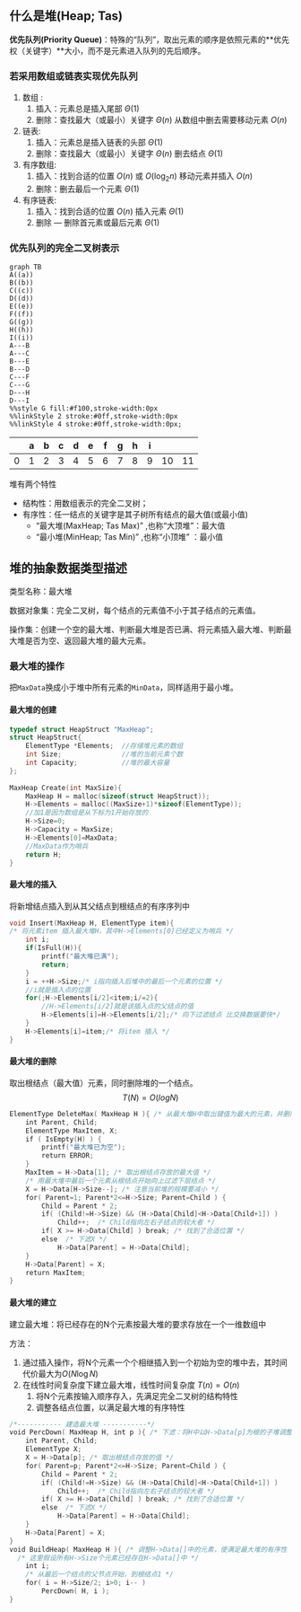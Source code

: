 ## 什么是堆(Heap; Tas)

**优先队列(Priority Queue)**：特殊的“队列”，取出元素的顺序是依照元素的**优先权（关键字）**大小，而不是元素进入队列的先后顺序。

### 若采用数组或链表实现优先队列

1. 数组 : 
	1. 插入：元素总是插入尾部 $\Theta(1)$
	2. 删除：查找最大（或最小）关键字 $\Theta(n)$
	    从数组中删去需要移动元素 $O(n)$
2. 链表: 
	1. 插入：元素总是插入链表的头部 $\Theta(1)$
	2. 删除：查找最大（或最小）关键字 $\Theta(n)$
	    删去结点 $\Theta(1)$
3. 有序数组: 
	1. 插入：找到合适的位置 $O( n )$ 或 $O(\log_{2} n )$
	    移动元素并插入 $O( n )$ 
	1. 删除：删去最后一个元素 $\Theta(1)$
4. 有序链表: 
	1. 插入：找到合适的位置 $O(n)$
	    插入元素 $\Theta(1)$
	3. 删除 — 删除首元素或最后元素 $\Theta(1)$

### 优先队列的完全二叉树表示

```mermaid
graph TB
A((a))
B((b))
C((c))
D((d))
E((e))
F((f))
G((g))
H((h))
I((i))
A---B
A---C
B---E
B---D
C---F
C---G
D---H
D---I
%%style G fill:#f100,stroke-width:0px 
%%linkStyle 2 stroke:#0ff,stroke-width:0px
%%linkStyle 4 stroke:#0ff,stroke-width:0px;
```

|     | a   | b   | c   | d   | e   | f   | g   | h   | i   |     |     |
| --- | --- | --- | --- | --- | --- | --- | --- | --- | --- | --- | --- |
| 0   | 1   | 2   | 3   | 4   | 5   | 6   | 7   | 8   | 9   | 10  | 11  |

堆有两个特性
- 结构性：用数组表示的完全二叉树；
- 有序性：任一结点的关键字是其子树所有结点的最大值(或最小值)
	- “最大堆(MaxHeap; Tas Max)” ,也称“大顶堆”：最大值
	- “最小堆(MinHeap; Tas Min)” ,也称“小顶堆” ：最小值

## 堆的抽象数据类型描述

类型名称：最大堆

数据对象集：完全二叉树，每个结点的元素值不小于其子结点的元素值。

操作集：创建一个空的最大堆、判断最大堆是否已满、将元素插入最大堆、判断最大堆是否为空、返回最大堆的最大元素。

### 最大堆的操作

把`MaxData`换成小于堆中所有元素的`MinData`，同样适用于最小堆。
#### 最大堆的创建

```C
typedef struct HeapStruct "MaxHeap";
struct HeapStruct{
	ElementType *Elements;	//存储堆元素的数组 
	int Size;				//堆的当前元素个数 
	int Capacity;			//堆的最大容量 
}; 
 
MaxHeap Create(int MaxSize){
	MaxHeap H = malloc(sizeof(struct HeapStruct));
	H->Elements = malloc((MaxSize+1)*sizeof(ElementType));
	//加1是因为数组是从下标为1开始存放的 
	H->Size=0;
	H->Capacity = MaxSize;
	H->Elements[0]=MaxData;
	//MaxData作为哨兵 
	return H;
}
```

#### 最大堆的插入

将新增结点插入到从其父结点到根结点的有序序列中
```C
void Insert(MaxHeap H, ElementType item){
/* 将元素item 插入最大堆H，其中H->Elements[0]已经定义为哨兵 */
	int i;
	if(IsFull(H)){
		printf("最大堆已满");
		return;
	}
	i = ++H->Size;/* i指向插入后堆中的最后一个元素的位置 */
	//i就是插入点的位置 
	for(;H->Elements[i/2]<item;i/=2){
		//H->Elements[i/2]就是该插入点的父结点的值 
		H->Elements[i]=H->Elements[i/2];/* 向下过滤结点 比交换数据要快*/
	}
	H->Elements[i]=item;/* 将item 插入 */
} 
```

#### 最大堆的删除

取出根结点（最大值）元素，同时删除堆的一个结点。
$$
T (N) = O ( log N )
$$

```C
ElementType DeleteMax( MaxHeap H ){ /* 从最大堆H中取出键值为最大的元素，并删除一个结点 */
    int Parent, Child;
    ElementType MaxItem, X;
    if ( IsEmpty(H) ) {
        printf("最大堆已为空");
        return ERROR;
    }
    MaxItem = H->Data[1]; /* 取出根结点存放的最大值 */
    /* 用最大堆中最后一个元素从根结点开始向上过滤下层结点 */
    X = H->Data[H->Size--]; /* 注意当前堆的规模要减小 */
    for( Parent=1; Parent*2<=H->Size; Parent=Child ) {
        Child = Parent * 2;
        if( (Child!=H->Size) && (H->Data[Child]<H->Data[Child+1]) )
            Child++;  /* Child指向左右子结点的较大者 */
        if( X >= H->Data[Child] ) break; /* 找到了合适位置 */
        else  /* 下滤X */
            H->Data[Parent] = H->Data[Child];
    }
    H->Data[Parent] = X;
    return MaxItem;
}
```

#### 最大堆的建立

建立最大堆：将已经存在的N个元素按最大堆的要求存放在一个一维数组中

方法：
1. 通过插入操作，将N个元素一个个相继插入到一个初始为空的堆中去，其时间代价最大为$O(N \log N)$
2. 在线性时间复杂度下建立最大堆，线性时间复杂度 $T(n)=O(n)$
	1. 将N个元素按输入顺序存入，先满足完全二叉树的结构特性
	2. 调整各结点位置，以满足最大堆的有序特性

```C
/*----------- 建造最大堆 -----------*/
void PercDown( MaxHeap H, int p ){ /* 下滤：将H中以H->Data[p]为根的子堆调整为最大堆 */
    int Parent, Child;
    ElementType X;
    X = H->Data[p]; /* 取出根结点存放的值 */
    for( Parent=p; Parent*2<=H->Size; Parent=Child ) {
        Child = Parent * 2;
        if( (Child!=H->Size) && (H->Data[Child]<H->Data[Child+1]) )
            Child++;  /* Child指向左右子结点的较大者 */
        if( X >= H->Data[Child] ) break; /* 找到了合适位置 */
        else  /* 下滤X */
            H->Data[Parent] = H->Data[Child];
    }
    H->Data[Parent] = X;
}
void BuildHeap( MaxHeap H ){ /* 调整H->Data[]中的元素，使满足最大堆的有序性  */
  /* 这里假设所有H->Size个元素已经存在H->Data[]中 */
    int i;
    /* 从最后一个结点的父节点开始，到根结点1 */
    for( i = H->Size/2; i>0; i-- )
        PercDown( H, i );
}
```